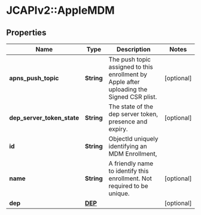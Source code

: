 # JCAPIv2::AppleMDM

## Properties
Name | Type | Description | Notes
------------ | ------------- | ------------- | -------------
**apns_push_topic** | **String** | The push topic assigned to this enrollment by Apple after uploading the Signed CSR plist. | [optional] 
**dep_server_token_state** | **String** | The state of the dep server token, presence and expiry. | [optional] 
**id** | **String** | ObjectId uniquely identifying an MDM Enrollment, | 
**name** | **String** | A friendly name to identify this enrollment.  Not required to be unique. | [optional] 
**dep** | [**DEP**](DEP.md) |  | [optional] 


